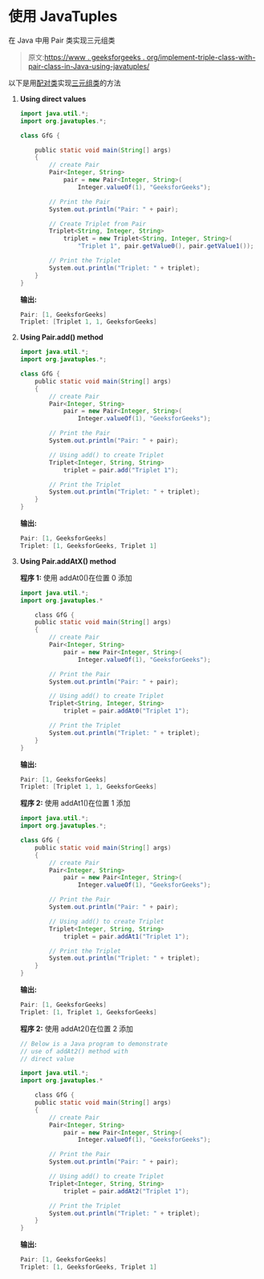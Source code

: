 # 使用 JavaTuples

在 Java 中用 Pair 类实现三元组类

> 原文:[https://www . geeksforgeeks . org/implement-triple-class-with-pair-class-in-Java-using-javatuples/](https://www.geeksforgeeks.org/implement-triplet-class-with-pair-class-in-java-using-javatuples/)

以下是用[配对类](https://www.geeksforgeeks.org/pair-class-in-java-tuples/)实现[三元组类](https://www.geeksforgeeks.org/triplet-class-in-java-tuples/)的方法

1.  **Using direct values**

    ```java
    import java.util.*;
    import org.javatuples.*;

    class GfG {

        public static void main(String[] args)
        {
            // create Pair
            Pair<Integer, String>
                pair = new Pair<Integer, String>(
                    Integer.valueOf(1), "GeeksforGeeks");

            // Print the Pair
            System.out.println("Pair: " + pair);

            // Create Triplet from Pair
            Triplet<String, Integer, String>
                triplet = new Triplet<String, Integer, String>(
                    "Triplet 1", pair.getValue0(), pair.getValue1());

            // Print the Triplet
            System.out.println("Triplet: " + triplet);
        }
    }
    ```

    **输出:**

    ```java
    Pair: [1, GeeksforGeeks]
    Triplet: [Triplet 1, 1, GeeksforGeeks]
    ```

2.  **Using Pair.add() method**

    ```java
    import java.util.*;
    import org.javatuples.*;

    class GfG {
        public static void main(String[] args)
        {
            // create Pair
            Pair<Integer, String>
                pair = new Pair<Integer, String>(
                    Integer.valueOf(1), "GeeksforGeeks");

            // Print the Pair
            System.out.println("Pair: " + pair);

            // Using add() to create Triplet
            Triplet<Integer, String, String>
                triplet = pair.add("Triplet 1");

            // Print the Triplet
            System.out.println("Triplet: " + triplet);
        }
    }
    ```

    **输出:**

    ```java
    Pair: [1, GeeksforGeeks]
    Triplet: [1, GeeksforGeeks, Triplet 1]
    ```

3.  **Using Pair.addAtX() method**

    **程序 1:** 使用 addAt0()在位置 0 添加

    ```java
    import java.util.*;
    import org.javatuples.*

        class GfG {
        public static void main(String[] args)
        {
            // create Pair
            Pair<Integer, String>
                pair = new Pair<Integer, String>(
                    Integer.valueOf(1), "GeeksforGeeks");

            // Print the Pair
            System.out.println("Pair: " + pair);

            // Using add() to create Triplet
            Triplet<String, Integer, String>
                triplet = pair.addAt0("Triplet 1");

            // Print the Triplet
            System.out.println("Triplet: " + triplet);
        }
    }
    ```

    **输出:**

    ```java
    Pair: [1, GeeksforGeeks]
    Triplet: [Triplet 1, 1, GeeksforGeeks]
    ```

    **程序 2:** 使用 addAt1()在位置 1 添加

    ```java
    import java.util.*;
    import org.javatuples.*;

    class GfG {
        public static void main(String[] args)
        {
            // create Pair
            Pair<Integer, String>
                pair = new Pair<Integer, String>(
                    Integer.valueOf(1), "GeeksforGeeks");

            // Print the Pair
            System.out.println("Pair: " + pair);

            // Using add() to create Triplet
            Triplet<Integer, String, String>
                triplet = pair.addAt1("Triplet 1");

            // Print the Triplet
            System.out.println("Triplet: " + triplet);
        }
    }
    ```

    **输出:**

    ```java
    Pair: [1, GeeksforGeeks]
    Triplet: [1, Triplet 1, GeeksforGeeks]
    ```

    **程序 2:** 使用 addAt2()在位置 2 添加

    ```java
    // Below is a Java program to demonstrate
    // use of addAt2() method with
    // direct value

    import java.util.*;
    import org.javatuples.*

        class GfG {
        public static void main(String[] args)
        {
            // create Pair
            Pair<Integer, String>
                pair = new Pair<Integer, String>(
                    Integer.valueOf(1), "GeeksforGeeks");

            // Print the Pair
            System.out.println("Pair: " + pair);

            // Using add() to create Triplet
            Triplet<Integer, String, String>
                triplet = pair.addAt2("Triplet 1");

            // Print the Triplet
            System.out.println("Triplet: " + triplet);
        }
    }
    ```

    **输出:**

    ```java
    Pair: [1, GeeksforGeeks]
    Triplet: [1, GeeksforGeeks, Triplet 1]
    ```